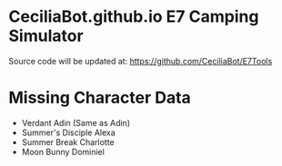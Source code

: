 # CeciliaBot.github.io E7 Camping Simulator

Source code will be updated at: https://github.com/CeciliaBot/E7Tools

# Missing Character Data
- Verdant Adin (Same as Adin)
- Summer's Disciple Alexa
- Summer Break Charlotte
- Moon Bunny Dominiel